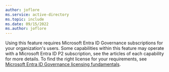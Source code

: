 ```yaml
---
author: joflore
ms.service: active-directory
ms.topic: include
ms.date: 09/15/2022
ms.author: joflore
---
```


Using this feature requires Microsoft Entra ID Governance subscriptions for your organization's users. Some capabilities within this feature may operate with a Microsoft Entra ID P2 subscription, see the articles of each capability for more details. To find the right license for your requirements, see [Microsoft Entra ID Governance licensing fundamentals](../articles/active-directory/governance/licensing-fundamentals.md).
